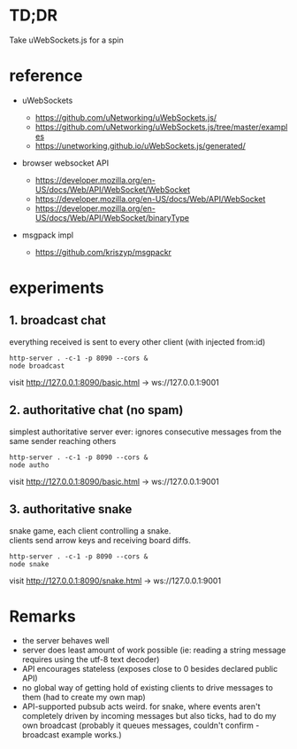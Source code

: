 # TD;DR

Take uWebSockets.js for a spin

# reference

- uWebSockets
    - https://github.com/uNetworking/uWebSockets.js/
    - https://github.com/uNetworking/uWebSockets.js/tree/master/examples
    - https://unetworking.github.io/uWebSockets.js/generated/

- browser websocket API
    - https://developer.mozilla.org/en-US/docs/Web/API/WebSocket/WebSocket
    - https://developer.mozilla.org/en-US/docs/Web/API/WebSocket
    - https://developer.mozilla.org/en-US/docs/Web/API/WebSocket/binaryType

- msgpack impl
    - https://github.com/kriszyp/msgpackr


# experiments
## 1. broadcast chat

everything received is sent to every other client (with injected from:id)

```
http-server . -c-1 -p 8090 --cors &
node broadcast
```

visit http://127.0.0.1:8090/basic.html -> ws://127.0.0.1:9001

## 2. authoritative chat (no spam)

simplest authoritative server ever: ignores consecutive messages from the same sender reaching others

```
http-server . -c-1 -p 8090 --cors &
node autho
```

visit http://127.0.0.1:8090/basic.html -> ws://127.0.0.1:9001

## 3. authoritative snake

snake game, each client controlling a snake.  
clients send arrow keys and receiving board diffs.

```
http-server . -c-1 -p 8090 --cors &
node snake
```

visit http://127.0.0.1:8090/snake.html -> ws://127.0.0.1:9001


# Remarks

- the server behaves well
- server does least amount of work possible (ie: reading a string message requires using the utf-8 text decoder)
- API encourages stateless (exposes close to 0 besides declared public API)
- no global way of getting hold of existing clients to drive messages to them (had to create my own map)
- API-supported pubsub acts weird. for snake, where events aren't completely driven by incoming messages but also ticks, had to do my own broadcast (probably it queues messages, couldn't confirm - broadcast example works.)
